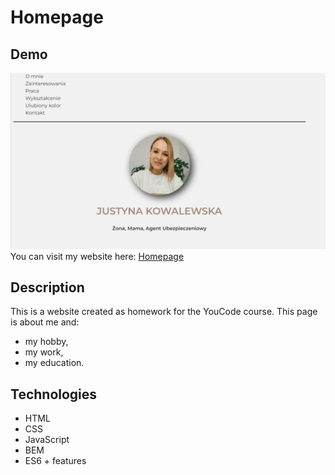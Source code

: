 # Homepage
## Demo
![Animation](images/Animation.gif)
You can visit my website here: [Homepage](https://justynakow.github.io/Homepage/)
## Description
This is a website created as homework for the YouCode course.
This page is about me and:
- my hobby,
- my work,
- my education.
## Technologies
- HTML
- CSS
- JavaScript
- BEM
- ES6 + features